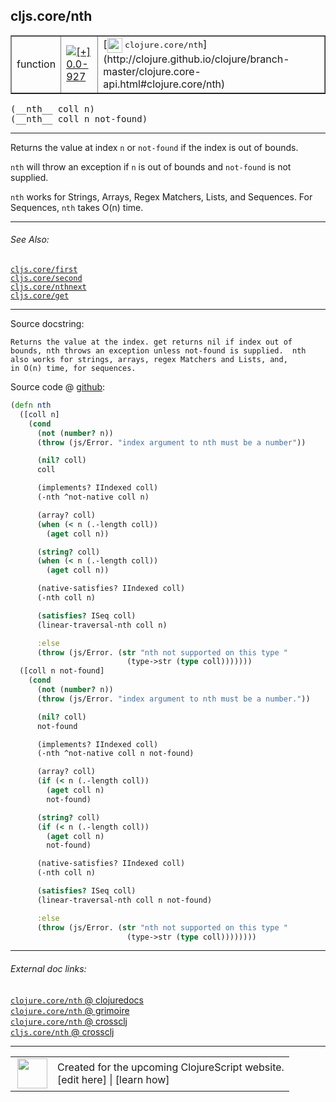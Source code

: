 ## cljs.core/nth



 <table border="1">
<tr>
<td>function</td>
<td><a href="https://github.com/cljsinfo/cljs-api-docs/tree/0.0-927"><img valign="middle" alt="[+] 0.0-927" title="Added in 0.0-927" src="https://img.shields.io/badge/+-0.0--927-lightgrey.svg"></a> </td>
<td>
[<img height="24px" valign="middle" src="http://i.imgur.com/1GjPKvB.png"> <samp>clojure.core/nth</samp>](http://clojure.github.io/clojure/branch-master/clojure.core-api.html#clojure.core/nth)
</td>
</tr>
</table>


 <samp>
(__nth__ coll n)<br>
</samp>
 <samp>
(__nth__ coll n not-found)<br>
</samp>

---

Returns the value at index `n` or `not-found` if the index is out of bounds.

`nth` will throw an exception if `n` is out of bounds and `not-found` is not
supplied.

`nth` works for Strings, Arrays, Regex Matchers, Lists, and Sequences. For
Sequences, `nth` takes O(n) time.



---


###### See Also:

[`cljs.core/first`](../cljs.core/first.md)<br>
[`cljs.core/second`](../cljs.core/second.md)<br>
[`cljs.core/nthnext`](../cljs.core/nthnext.md)<br>
[`cljs.core/get`](../cljs.core/get.md)<br>

---


Source docstring:

```
Returns the value at the index. get returns nil if index out of
bounds, nth throws an exception unless not-found is supplied.  nth
also works for strings, arrays, regex Matchers and Lists, and,
in O(n) time, for sequences.
```


Source code @ [github](https://github.com/clojure/clojurescript/blob/r2725/src/cljs/cljs/core.cljs#L1248-L1310):

```clj
(defn nth
  ([coll n]
    (cond
      (not (number? n))
      (throw (js/Error. "index argument to nth must be a number"))

      (nil? coll)
      coll

      (implements? IIndexed coll)
      (-nth ^not-native coll n)

      (array? coll)
      (when (< n (.-length coll))
        (aget coll n))

      (string? coll)
      (when (< n (.-length coll))
        (aget coll n))

      (native-satisfies? IIndexed coll)
      (-nth coll n)

      (satisfies? ISeq coll)
      (linear-traversal-nth coll n)

      :else
      (throw (js/Error. (str "nth not supported on this type "
                          (type->str (type coll)))))))
  ([coll n not-found]
    (cond
      (not (number? n))
      (throw (js/Error. "index argument to nth must be a number."))

      (nil? coll)
      not-found

      (implements? IIndexed coll)
      (-nth ^not-native coll n not-found)

      (array? coll)
      (if (< n (.-length coll))
        (aget coll n)
        not-found)

      (string? coll)
      (if (< n (.-length coll))
        (aget coll n)
        not-found)

      (native-satisfies? IIndexed coll)
      (-nth coll n)

      (satisfies? ISeq coll)
      (linear-traversal-nth coll n not-found)

      :else
      (throw (js/Error. (str "nth not supported on this type "
                          (type->str (type coll))))))))
```

<!--
Repo - tag - source tree - lines:

 <pre>
clojurescript @ r2725
└── src
    └── cljs
        └── cljs
            └── <ins>[core.cljs:1248-1310](https://github.com/clojure/clojurescript/blob/r2725/src/cljs/cljs/core.cljs#L1248-L1310)</ins>
</pre>

-->

---



###### External doc links:

[`clojure.core/nth` @ clojuredocs](http://clojuredocs.org/clojure.core/nth)<br>
[`clojure.core/nth` @ grimoire](http://conj.io/store/v1/org.clojure/clojure/1.7.0-beta3/clj/clojure.core/nth/)<br>
[`clojure.core/nth` @ crossclj](http://crossclj.info/fun/clojure.core/nth.html)<br>
[`cljs.core/nth` @ crossclj](http://crossclj.info/fun/cljs.core.cljs/nth.html)<br>

---

 <table>
<tr><td>
<img valign="middle" align="right" width="48px" src="http://i.imgur.com/Hi20huC.png">
</td><td>
Created for the upcoming ClojureScript website.<br>
[edit here] | [learn how]
</td></tr></table>

[edit here]:https://github.com/cljsinfo/cljs-api-docs/blob/master/cljsdoc/cljs.core/nth.cljsdoc
[learn how]:https://github.com/cljsinfo/cljs-api-docs/wiki/cljsdoc-files

<!--

This information was too distracting to show to readers, but I'll leave it
commented here since it is helpful to:

- pretty-print the data used to generate this document
- and show how to retrieve that data



The API data for this symbol:

```clj
{:description "Returns the value at index `n` or `not-found` if the index is out of bounds.\n\n`nth` will throw an exception if `n` is out of bounds and `not-found` is not\nsupplied.\n\n`nth` works for Strings, Arrays, Regex Matchers, Lists, and Sequences. For\nSequences, `nth` takes O(n) time.",
 :ns "cljs.core",
 :name "nth",
 :signature ["[coll n]" "[coll n not-found]"],
 :history [["+" "0.0-927"]],
 :type "function",
 :related ["cljs.core/first"
           "cljs.core/second"
           "cljs.core/nthnext"
           "cljs.core/get"],
 :full-name-encode "cljs.core/nth",
 :source {:code "(defn nth\n  ([coll n]\n    (cond\n      (not (number? n))\n      (throw (js/Error. \"index argument to nth must be a number\"))\n\n      (nil? coll)\n      coll\n\n      (implements? IIndexed coll)\n      (-nth ^not-native coll n)\n\n      (array? coll)\n      (when (< n (.-length coll))\n        (aget coll n))\n\n      (string? coll)\n      (when (< n (.-length coll))\n        (aget coll n))\n\n      (native-satisfies? IIndexed coll)\n      (-nth coll n)\n\n      (satisfies? ISeq coll)\n      (linear-traversal-nth coll n)\n\n      :else\n      (throw (js/Error. (str \"nth not supported on this type \"\n                          (type->str (type coll)))))))\n  ([coll n not-found]\n    (cond\n      (not (number? n))\n      (throw (js/Error. \"index argument to nth must be a number.\"))\n\n      (nil? coll)\n      not-found\n\n      (implements? IIndexed coll)\n      (-nth ^not-native coll n not-found)\n\n      (array? coll)\n      (if (< n (.-length coll))\n        (aget coll n)\n        not-found)\n\n      (string? coll)\n      (if (< n (.-length coll))\n        (aget coll n)\n        not-found)\n\n      (native-satisfies? IIndexed coll)\n      (-nth coll n)\n\n      (satisfies? ISeq coll)\n      (linear-traversal-nth coll n not-found)\n\n      :else\n      (throw (js/Error. (str \"nth not supported on this type \"\n                          (type->str (type coll))))))))",
          :title "Source code",
          :repo "clojurescript",
          :tag "r2725",
          :filename "src/cljs/cljs/core.cljs",
          :lines [1248 1310]},
 :full-name "cljs.core/nth",
 :clj-symbol "clojure.core/nth",
 :docstring "Returns the value at the index. get returns nil if index out of\nbounds, nth throws an exception unless not-found is supplied.  nth\nalso works for strings, arrays, regex Matchers and Lists, and,\nin O(n) time, for sequences."}

```

Retrieve the API data for this symbol:

```clj
;; from Clojure REPL
(require '[clojure.edn :as edn])
(-> (slurp "https://raw.githubusercontent.com/cljsinfo/cljs-api-docs/catalog/cljs-api.edn")
    (edn/read-string)
    (get-in [:symbols "cljs.core/nth"]))
```

-->
